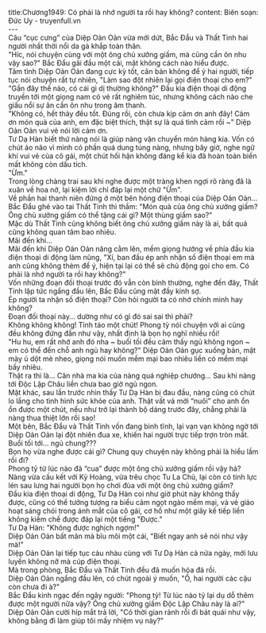title:Chương1949: Có phải là nhớ người ta rồi hay không?
content:
Biên soạn: Đức Uy - truyenfull.vn<br>---<br>Câu “cục cưng” của Diệp Oản Oản vừa mới dứt, Bắc Đẩu và Thất Tinh hai người nhất thời nổi da gà khắp toàn thân.<br>"Híc, nói chuyện cùng với một ông chủ xưởng giấm, mà cũng cần ôn nhu vậy sao?" Bắc Đẩu gãi đầu một cái, mặt không cách nào hiểu được.<br>Tâm tình Diệp Oản Oản đang cực kỳ tốt, căn bản không để ý hai người, tiếp tục nói chuyện rất tự nhiên, "Làm sao đột nhiên lại gọi điện thoại cho em?"<br>"Gần đây thế nào, có cái gì dị thường không?" Đầu kia điện thoại di động truyền tới một giọng nam có vẻ rất nghiêm túc, nhưng không cách nào che giấu nổi sự ân cần ôn nhu trong âm thanh.<br>"Không có, hết thảy đều tốt. Đúng rồi, còn chưa kịp cảm ơn anh đây! Cảm ơn món quà của anh, em đặc biệt thích, thật sự là quá tình cảm rồi ~" Diệp Oản Oản vui vẻ nói lời cảm ơn.<br>Tư Dạ Hàn biết thứ nàng nói là giúp nàng vận chuyển món hàng kia. Vốn có chút ảo não vì mình có phần quá dung túng nàng, nhưng bây giờ, nghe ngữ khí vui vẻ của cô gái, một chút hối hận không đáng kể kia đã hoàn toàn biến mất không còn dấu tích.<br>"Ừm."<br>Trong lòng chàng trai sau khi nghe được một tràng khen ngợi rõ ràng đã là xuân về hoa nở, lại kiệm lời chỉ đáp lại một chữ "Ừm".<br>Về phần hai thanh niên đứng ở một bên hóng điện thoại của Diệp Oản Oản…<br>Bắc Đẩu ghé vào tai Thất Tinh thì thầm: "Món quà của ông chủ xưởng giấm? Ông chủ xưởng giấm có thể tặng cái gì? Một thùng giấm sao?"<br>Mặc dù Thất Tinh cũng không biết ông chủ xưởng giấm này là ai, bất quá cũng không quan tâm bao nhiêu.<br>Mãi đến khi...<br>Mãi đến khi Diệp Oản Oản nâng cằm lên, mềm giọng hướng về phía đầu kia điện thoại di động làm nũng, "Xí, ban đầu ép anh nhận số điện thoại em mà anh cũng không thèm để ý, hiện tại lại có thể sẽ chủ động gọi cho em. Có phải là nhớ người ta rồi hay không?"<br>Vốn những đoạn đối thoại trước đó vẫn còn bình thường, nghe đến đây, Thất Tinh lập tức ngẩng đầu lên, Bắc Đẩu cũng mặt đầy kinh sợ.<br>Ép người ta nhận số điện thoại? Còn hỏi người ta có nhớ chính mình hay không?<br>Đoạn đối thoại này… dường như có gì đó sai sai thì phải?<br>Không không không! Tỉnh táo một chút! Phong tỷ nói chuyện với ai cũng đều không đứng đắn như vậy, nhất định là bọn họ nghĩ nhiều rồi!<br>"Hu hu, em rất nhớ anh đó nha ~ buổi tối đều cảm thấy ngủ không ngon ~ em có thể đến chỗ anh ngủ hay không?" Diệp Oản Oản gục xuống bàn, mặt mày ủ dột mè nheo, giọng nói muốn mềm mại bao nhiêu liền có mềm mại bấy nhiêu.<br>Thật ra thì là... Căn nhà ma kia của nàng quá nghiệp chướng... Sau khi nàng tới Độc Lập Châu liền chưa bao giờ ngủ ngon.<br>Mặt khác, sau lần trước nhìn thấy Tư Dạ Hàn bị đau đầu, nàng cũng có chút lo lắng cho tình hình sức khỏe của anh. Thật vất vả mới “nuôi” cho anh ổn ổn được một chút, nếu như trở lại thành bộ dáng trước đây, chẳng phải là nàng thua thiệt lớn rồi sao!<br>Một bên, Bắc Đẩu và Thất Tinh vốn đang bình tĩnh, lại vạn vạn không ngờ tới Diệp Oản Oản lại đột nhiên đua xe, khiến hai người trực tiếp trợn tròn mắt.<br>Buổi tối tới... ngủ chung???<br>Bọn họ vừa nghe được cái gì? Chung quy chuyện này không phải là hiểu lầm rồi đi?<br>Phong tỷ từ lúc nào đã “cua” được một ông chủ xưởng giấm rồi vậy hả?<br>Nàng vừa cấu kết với Kỷ Hoàng, vừa trêu chọc Tu La Chủ, lại còn có tinh lực lén sau lưng hai người bọn họ chơi đùa với một ông chủ xưởng giấm?<br>Đầu kia điện thoại di động, Tư Dạ Hàn coi như giờ phút này không thấy được, cũng có thể tưởng tượng ra biểu cảm ngọt ngào mềm mại, và vẻ giảo hoạt sáng chói trong ánh mắt của cô gái, cơ hồ như một giây kế tiếp liền không kiềm chế được đáp lại một tiếng "Được."<br>Tư Dạ Hàn: "Không được nghịch ngợm!"<br>Diệp Oản Oản bất mãn mà bĩu môi một cái, "Biết ngay anh sẽ nói như vậy mà!"<br>Diệp Oản Oản lại tiếp tục càu nhàu cùng với Tư Dạ Hàn cả nửa ngày, mới lưu luyến không nỡ mà cúp điện thoại.<br>Mà trong phòng, Bắc Đẩu và Thất Tinh đều đã muốn hóa đá rồi.<br>Diệp Oản Oản ngẩng đầu lên, có chút ngoài ý muốn, "Ồ, hai người các cậu còn chưa đi à?"<br>Bắc Đẩu kinh ngạc đến ngây người: "Phong tỷ! Từ lúc nào tỷ lại dụ dỗ thêm được một người nữa vậy? Ông chủ xưởng giấm Độc Lập Châu này là ai?"<br>Diệp Oản Oản cười híp mắt trả lời, "Có thời gian rảnh rỗi đi bát quái như vậy, không bằng đi làm giúp tôi mấy nhiệm vụ này?"